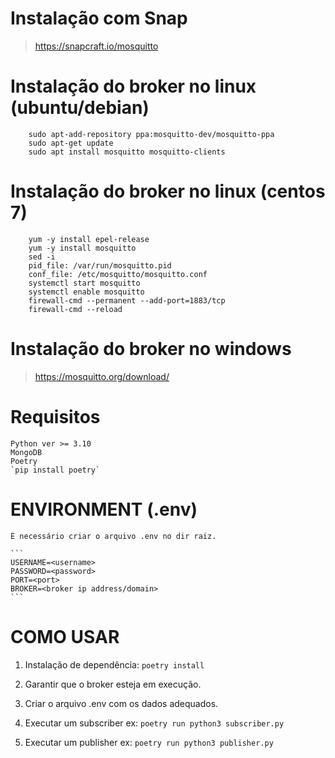 # Instalação com Snap

> https://snapcraft.io/mosquitto

# Instalação do broker no linux (ubuntu/debian)

```
    sudo apt-add-repository ppa:mosquitto-dev/mosquitto-ppa
    sudo apt-get update
    sudo apt install mosquitto mosquitto-clients
```

# Instalação do broker no linux (centos 7)

```
    yum -y install epel-release
    yum -y install mosquitto
    sed -i
    pid_file: /var/run/mosquitto.pid
    conf_file: /etc/mosquitto/mosquitto.conf
    systemctl start mosquitto
    systemctl enable mosquitto
    firewall-cmd --permanent --add-port=1883/tcp
    firewall-cmd --reload
```

# Instalação do broker no windows

> https://mosquitto.org/download/

# Requisitos

    Python ver >= 3.10
    MongoDB
    Poetry
    `pip install poetry`

# ENVIRONMENT (.env)

    É necessário criar o arquivo .env no dir raiz.

    ```
    USERNAME=<username>
    PASSWORD=<password>
    PORT=<port>
    BROKER=<broker ip address/domain>
    ```

# COMO USAR

1. Instalação de dependência:
   `poetry install`

2. Garantir que o broker esteja em execução.
3. Criar o arquivo .env com os dados adequados.
4. Executar um subscriber
   ex: `poetry run python3 subscriber.py`
5. Executar um publisher
   ex: `poetry run python3 publisher.py`
